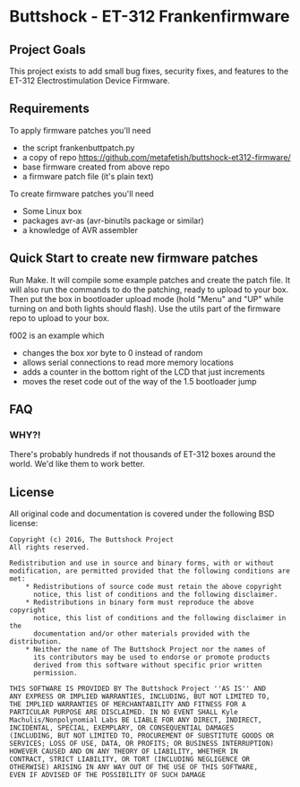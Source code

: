 # Buttshock - ET-312 Frankenfirmware

## Project Goals

This project exists to add small bug fixes, security fixes, and
features to the ET-312 Electrostimulation Device Firmware.

## Requirements

To apply firmware patches you'll need

- the script frankenbuttpatch.py
- a copy of repo https://github.com/metafetish/buttshock-et312-firmware/
- base firmware created from above repo
- a firmware patch file (it's plain text)

To create firmware patches you'll need

- Some Linux box
- packages avr-as (avr-binutils package or similar)
- a knowledge of AVR assembler

## Quick Start to create new firmware patches

Run Make.  It will compile some example patches and create the patch
file.  It will also run the commands to do the patching, ready to
upload to your box.  Then put the box in bootloader upload mode (hold
"Menu" and "UP" while turning on and both lights should flash).  Use
the utils part of the firmware repo to upload to your box.

f002 is an example which

- changes the box xor byte to 0 instead of random
- allows serial connections to read more memory locations
- adds a counter in the bottom right of the LCD that just increments
- moves the reset code out of the way of the 1.5 bootloader jump

## FAQ

### WHY?!

There's probably hundreds if not thousands of ET-312 boxes around the
world. We'd like them to work better.

## License

All original code and documentation is
covered under the following BSD license:

    Copyright (c) 2016, The Buttshock Project
    All rights reserved.

    Redistribution and use in source and binary forms, with or without
    modification, are permitted provided that the following conditions are met:
        * Redistributions of source code must retain the above copyright
          notice, this list of conditions and the following disclaimer.
        * Redistributions in binary form must reproduce the above copyright
          notice, this list of conditions and the following disclaimer in the
          documentation and/or other materials provided with the distribution.
        * Neither the name of The Buttshock Project nor the names of
          its contributors may be used to endorse or promote products
          derived from this software without specific prior written
          permission.

    THIS SOFTWARE IS PROVIDED BY The Buttshock Project ''AS IS'' AND
    ANY EXPRESS OR IMPLIED WARRANTIES, INCLUDING, BUT NOT LIMITED TO,
    THE IMPLIED WARRANTIES OF MERCHANTABILITY AND FITNESS FOR A
    PARTICULAR PURPOSE ARE DISCLAIMED. IN NO EVENT SHALL Kyle
    Machulis/Nonpolynomial Labs BE LIABLE FOR ANY DIRECT, INDIRECT,
    INCIDENTAL, SPECIAL, EXEMPLARY, OR CONSEQUENTIAL DAMAGES
    (INCLUDING, BUT NOT LIMITED TO, PROCUREMENT OF SUBSTITUTE GOODS OR
    SERVICES; LOSS OF USE, DATA, OR PROFITS; OR BUSINESS INTERRUPTION)
    HOWEVER CAUSED AND ON ANY THEORY OF LIABILITY, WHETHER IN
    CONTRACT, STRICT LIABILITY, OR TORT (INCLUDING NEGLIGENCE OR
    OTHERWISE) ARISING IN ANY WAY OUT OF THE USE OF THIS SOFTWARE,
    EVEN IF ADVISED OF THE POSSIBILITY OF SUCH DAMAGE

